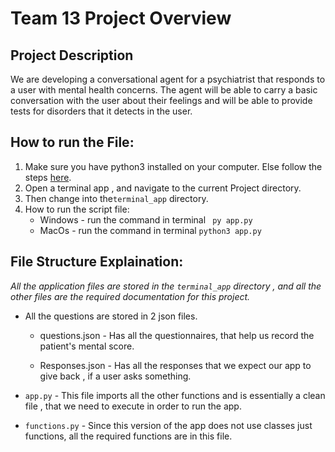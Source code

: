 # Team 13 Project Overview

## Project Description


We are developing a conversational agent for a psychiatrist that responds to a user with mental health concerns. The agent will be able to carry a basic conversation with the user about their feelings and will be able to provide tests for disorders that it detects in the user.


## How to run the File:

1. Make sure you have python3 installed on your computer. Else follow the steps [here](https://www.python.org/downloads/).
2. Open a terminal app , and navigate to the current Project directory.
3. Then change into the``terminal_app`` directory.
4. How to run the script file:
   - Windows - run the command in terminal ``` py app.py```
   - MacOs - run the command in terminal ```python3 app.py```


## File Structure Explaination:

*All the application files are stored in the ``terminal_app`` directory , and all the other files are the required documentation for this project.*

- All the questions are stored in 2 json files.


  - questions.json - Has all the questionnaires, that help us record the patient's mental score.

  - Responses.json - Has all the responses that we expect our app to give back , if a user asks something.

- ```app.py``` - This file imports all the other functions and is essentially a clean file , that we need to execute in order to run the app.

- ```functions.py``` - Since this version of the app does not use classes just functions, all the required functions are in this file.

